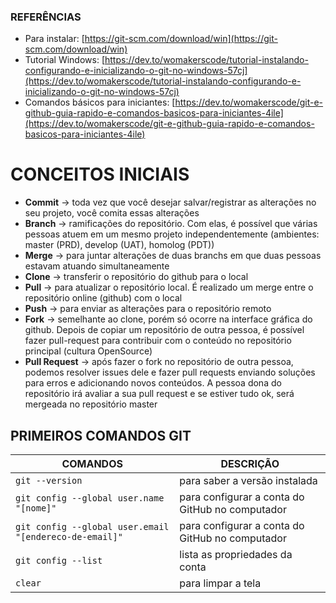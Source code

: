 
### REFERÊNCIAS

 - Para instalar: [https://git-scm.com/download/win](https://git-scm.com/download/win) 
 - Tutorial Windows: [https://dev.to/womakerscode/tutorial-instalando-configurando-e-inicializando-o-git-no-windows-57cj](https://dev.to/womakerscode/tutorial-instalando-configurando-e-inicializando-o-git-no-windows-57cj) 
 - Comandos básicos para iniciantes: [https://dev.to/womakerscode/git-e-github-guia-rapido-e-comandos-basicos-para-iniciantes-4ile](https://dev.to/womakerscode/git-e-github-guia-rapido-e-comandos-basicos-para-iniciantes-4ile)

# CONCEITOS INICIAIS

 - **Commit** -> toda vez que você desejar salvar/registrar as alterações no seu projeto, você comita essas alterações 
 - **Branch** -> ramificações do repositório. Com elas, é possível que várias pessoas atuem em um mesmo projeto independentemente (ambientes: master (PRD), develop (UAT), homolog (PDT)) 
 - **Merge** -> para juntar alterações de duas branchs em que duas pessoas estavam atuando simultaneamente 
 - **Clone** -> transferir o repositório do github para o local 
 - **Pull** -> para atualizar o repositório local. É realizado um merge entre o repositório online (github) com o local 
 - **Push** -> para enviar as alterações para o repositório remoto 
 - **Fork** -> semelhante ao clone, porém só ocorre na interface gráfica do github. Depois de copiar um repositório de outra pessoa, é possível fazer pull-request para contribuir com o conteúdo no repositório principal (cultura OpenSource) 
 - **Pull Request** -> após fazer o fork no repositório de outra pessoa, podemos resolver issues dele e fazer pull requests enviando soluções para erros e adicionando novos conteúdos. A pessoa dona do repositório irá avaliar a sua pull request e se estiver tudo ok, será mergeada no repositório master

## PRIMEIROS COMANDOS GIT

|COMANDOS| DESCRIÇÃO |
|--|--|
| `git --version` | para saber a versão instalada |
| `git config --global user.name "[nome]"` | para configurar a conta do GitHub no computador |
| `git config --global user.email "[endereco-de-email]"`| para configurar a conta do GitHub no computador |
| `git config --list` | lista as propriedades da conta |
| `clear` | para limpar a tela |
